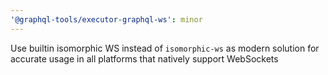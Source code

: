 ```yaml
---
'@graphql-tools/executor-graphql-ws': minor
---
```


Use builtin isomorphic WS instead of `isomorphic-ws` as modern solution for accurate usage in all platforms that natively support WebSockets

